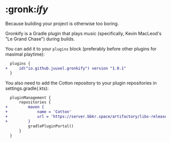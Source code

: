 # :gronk:*ify*

Because building your project is otherwise too boring.

Gronkify is a Gradle plugin that plays music
(specifically, Kevin MacLeod's "Le Grand Chase")
during builds.

You can add it to your `plugins` block (preferably before other plugins for
maximal playtime):

```diff
  plugins {
+     id("io.github.juuxel.gronkify") version "1.0.1"
  }
```

You also need to add the Cotton repository to your plugin repositories
in settings.gradle(.kts):

```diff
  pluginManagement {
      repositories {
+         maven {
+             name = 'Cotton'
+             url = 'https://server.bbkr.space/artifactory/libs-release/'
+         }
          gradlePluginPortal()
      }
  }
```
